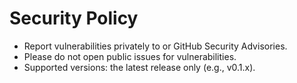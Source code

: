 # Security Policy
- Report vulnerabilities privately to <your-email> or GitHub Security Advisories.
- Please do not open public issues for vulnerabilities.
- Supported versions: the latest release only (e.g., v0.1.x).
